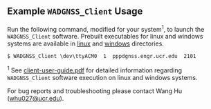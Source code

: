 ## Example `WADGNSS_Client` Usage

Run the following command, modified for your system<sup>1</sup>, to launch the `WADGNSS_Client` software. Prebuilt executables for linux and windows systems are available in [linux](https://github.com/jaffarrell/WADGNSS/blob/master/WADGNSS_Client/linux) and [windows](https://github.com/jaffarrell/WADGNSS/blob/master/WADGNSS_Client/windows) directories.

```
$ WADGNSS_Client \dev\ttyACM0  1  pppdgnss.engr.ucr.edu  2101
```

<sup>1</sup> See [client-user-guide.pdf](https://github.com/jaffarrell/WADGNSS/blob/master/WADGNSS_Client/client-user-guide.pdf) for detailed information regarding `WADGNSS_Client` software execution on linux and windows systems.

For bug reports and troubleshooting please contact Wang Hu (whu027@ucr.edu).
